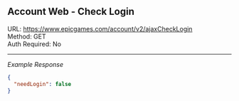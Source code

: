 ## Account Web - Check Login

URL: https://www.epicgames.com/account/v2/ajaxCheckLogin \
Method: GET \
Auth Required: No

---

_Example Response_

```json
{
  "needLogin": false
}
```
